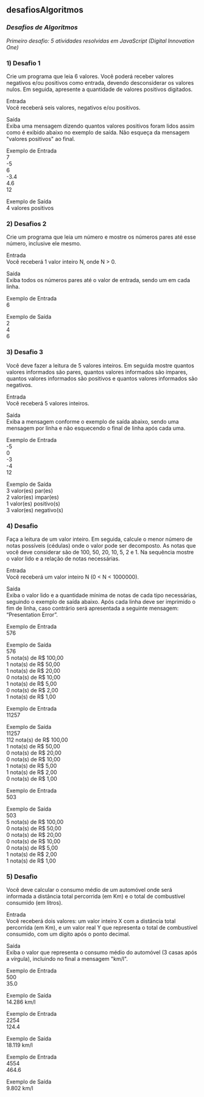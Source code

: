 ## desafiosAlgoritmos
### **_Desafios de Algoritmos_**

_Primeiro desafio: 5 atividades resolvidas em JavaScript (Digital Innovation One)_

### **1) Desafio 1**
Crie um programa que leia 6 valores. Você poderá receber valores negativos e/ou positivos como entrada, devendo desconsiderar os valores nulos. Em seguida, apresente a quantidade de valores positivos digitados.

Entrada  
Você receberá seis valores, negativos e/ou positivos.  

Saída  
Exiba uma mensagem dizendo quantos valores positivos foram lidos assim como é exibido abaixo no exemplo de saída. Não esqueça da mensagem "valores positivos" ao final.  

 
Exemplo de Entrada  
7  
-5  
6  
-3.4  
4.6  
12  

Exemplo de Saída  
4 valores positivos  

### **2) Desafios 2**
Crie um programa que leia um número e mostre os números pares até esse número, inclusive ele mesmo.  

Entrada  
Você receberá 1 valor inteiro N, onde N > 0.  

Saída  
Exiba todos os números pares até o valor de entrada, sendo um em cada linha.  

 
Exemplo de Entrada	  
6	  

Exemplo de Saída  
2  
4  
6  

### **3) Desafio 3**  
Você deve fazer a leitura de 5 valores inteiros. Em seguida mostre quantos valores informados são pares, quantos valores informados são ímpares, quantos valores informados são positivos e quantos valores informados são negativos.  

Entrada  
Você receberá 5 valores inteiros.  

Saída  
Exiba a mensagem conforme o exemplo de saída abaixo, sendo uma mensagem por linha e não esquecendo o final de linha após cada uma.  

 
Exemplo de Entrada	  
-5  
0  
-3  
-4  
12  

Exemplo de Saída  
3 valor(es) par(es)  
2 valor(es) impar(es)  
1 valor(es) positivo(s)  
3 valor(es) negativo(s)  

### **4) Desafio**  
Faça a leitura de um valor inteiro. Em seguida, calcule o menor número de notas possíveis (cédulas) onde o valor pode ser decomposto. As notas que você deve considerar são de 100, 50, 20, 10, 5, 2 e 1. Na sequência mostre o valor lido e a relação de notas necessárias.  

Entrada  
Você receberá um valor inteiro N (0 < N < 1000000).  

Saída  
Exiba o valor lido e a quantidade mínima de notas de cada tipo necessárias, seguindo o exemplo de saída abaixo. Após cada linha deve ser imprimido o fim de linha, caso contrário será apresentada a seguinte mensagem: “Presentation Error”.  

 
Exemplo de Entrada	  
576  

Exemplo de Saída  
576  
5 nota(s) de R$ 100,00  
1 nota(s) de R$ 50,00  
1 nota(s) de R$ 20,00  
0 nota(s) de R$ 10,00  
1 nota(s) de R$ 5,00  
0 nota(s) de R$ 2,00  
1 nota(s) de R$ 1,00  

Exemplo de Entrada  
11257  

Exemplo de Saída  
11257  
112 nota(s) de R$ 100,00  
1 nota(s) de R$ 50,00  
0 nota(s) de R$ 20,00  
0 nota(s) de R$ 10,00  
1 nota(s) de R$ 5,00  
1 nota(s) de R$ 2,00  
0 nota(s) de R$ 1,00  

Exemplo de Entrada  
503  

Exemplo de Saída  
503  
5 nota(s) de R$ 100,00  
0 nota(s) de R$ 50,00  
0 nota(s) de R$ 20,00  
0 nota(s) de R$ 10,00  
0 nota(s) de R$ 5,00  
1 nota(s) de R$ 2,00  
1 nota(s) de R$ 1,00  

### **5) Desafio**  
Você deve calcular o consumo médio de um automóvel onde será informada a distância total percorrida (em Km) e o total de combustível consumido (em litros).  

Entrada  
Você receberá dois valores: um valor inteiro X com a distância total percorrida (em Km), e um valor real Y que representa o total de combustível consumido, com um dígito após o ponto decimal.  

Saída  
Exiba o valor que representa o consumo médio do automóvel (3 casas após a vírgula), incluindo no final a mensagem "km/l".  

 
Exemplo de Entrada	  
500  
35.0  

Exemplo de Saída  
14.286 km/l  

Exemplo de Entrada  
2254  
124.4  

Exemplo de Saída  
18.119 km/l  

Exemplo de Entrada  
4554  
464.6  

Exemplo de Saída  
9.802 km/l  
